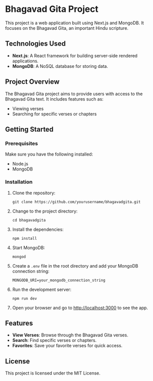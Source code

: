 

<h1>Bhagavad Gita Project</h1>

<p>This project is a web application built using Next.js and MongoDB. It focuses on the Bhagavad Gita, an important Hindu scripture.</p>

<h2>Technologies Used</h2>
<ul>
    <li><strong>Next.js</strong>: A React framework for building server-side rendered applications.</li>
    <li><strong>MongoDB</strong>: A NoSQL database for storing data.</li>
</ul>

<h2>Project Overview</h2>
<p>The Bhagavad Gita project aims to provide users with access to the Bhagavad Gita text. It includes features such as:</p>
<ul>
    <li>Viewing verses</li>
    <li>Searching for specific verses or chapters</li>
</ul>

<h2>Getting Started</h2>

<h3>Prerequisites</h3>
<p>Make sure you have the following installed:</p>
<ul>
    <li>Node.js</li>
    <li>MongoDB</li>
</ul>

<h3>Installation</h3>
<ol>
    <li>Clone the repository:
        <pre><code>git clone https://github.com/yourusername/bhagavadgita.git</code></pre>
    </li>
    <li>Change to the project directory:
        <pre><code>cd bhagavadgita</code></pre>
    </li>
    <li>Install the dependencies:
        <pre><code>npm install</code></pre>
    </li>
    <li>Start MongoDB:
        <pre><code>mongod</code></pre>
    </li>
    <li>Create a <code>.env</code> file in the root directory and add your MongoDB connection string:
        <pre><code>MONGODB_URI=your_mongodb_connection_string</code></pre>
    </li>
    <li>Run the development server:
        <pre><code>npm run dev</code></pre>
    </li>
    <li>Open your browser and go to <a href="http://localhost:3000">http://localhost:3000</a> to see the app.</li>
</ol>

<h2>Features</h2>
<ul>
    <li><strong>View Verses</strong>: Browse through the Bhagavad Gita verses.</li>
    <li><strong>Search</strong>: Find specific verses or chapters.</li>
    <li><strong>Favorites</strong>: Save your favorite verses for quick access.</li>
</ul>

<h2>License</h2>
<p>This project is licensed under the MIT License.</p>


